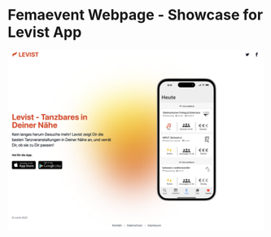 # Femaevent Webpage - Showcase for Levist App

![Femaevent Webpage](https://github.com/fema-group/Femaevent-Webpage/blob/3af53b9bbb543bb6b3b65de8f969acfc6b784c4a/screenshot.png)
